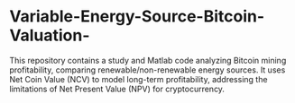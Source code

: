# Variable-Energy-Source-Bitcoin-Valuation-
This repository contains a study and Matlab code analyzing Bitcoin mining profitability, comparing renewable/non-renewable energy sources. It uses Net Coin Value (NCV) to model long-term profitability, addressing the limitations of Net Present Value (NPV) for cryptocurrency.
